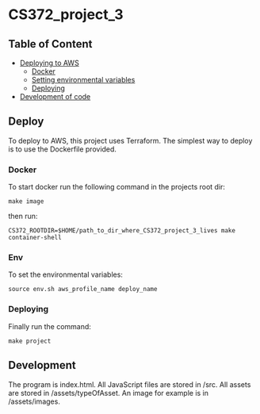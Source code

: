 # CS372_project_3

## Table of Content 
- [Deploying to AWS](#Deploy)
    - [Docker](#Docker)
    - [Setting environmental variables](#Env)
    - [Deploying](#Deploying)
- [Development of code](#Development)
## Deploy 
To deploy to AWS, this project uses Terraform. The simplest way to deploy is to use the Dockerfile provided. 

### Docker
To start docker run the following command in the projects root dir: 
```
make image
```
then run:
```
CS372_ROOTDIR=$HOME/path_to_dir_where_CS372_project_3_lives make container-shell
```
### Env
To set the environmental variables:
```
source env.sh aws_profile_name deploy_name
``` 

### Deploying 
Finally run the command:
```
make project
```

## Development
The program is index.html.
All JavaScript files are stored in /src.
All assets are stored in /assets/typeOfAsset. An image for example is in /assets/images.
